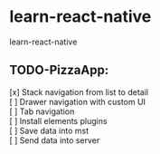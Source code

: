 # learn-react-native
learn-react-native


## TODO-PizzaApp:
[x] Stack navigation from list to detail  
[ ] Drawer navigation with custom UI  
[ ] Tab navigation  
[ ] Install elements plugins  
[ ] Save data into mst  
[ ] Send data into server  
